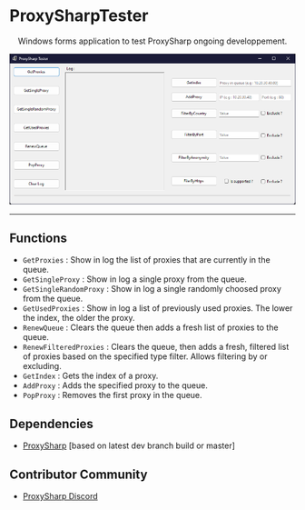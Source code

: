 # ProxySharpTester
<p align="center">
  Windows forms application to test ProxySharp ongoing developpement.
<p align="center">
  <img src="main.png" />
</p>

---
## Functions
- `GetProxies` : Show in log the list of proxies that are currently in the queue.
- `GetSingleProxy` : Show in log a single proxy from the queue.
- `GetSingleRandomProxy` : Show in log a single randomly choosed proxy from the queue.
- `GetUsedProxies` :  Show in log a list of previously used proxies. The lower the index, the older the proxy.
- `RenewQueue` : Clears the queue then adds a fresh list of proxies to the queue.
- `RenewFilteredProxies` : Clears the queue, then adds a fresh, filtered list of proxies based on the specified type filter. Allows filtering by or excluding.
- `GetIndex` : Gets the index of a proxy.
- `AddProxy` : Adds the specified proxy to the queue.
- `PopProxy` : Removes the first proxy in the queue.
## Dependencies
- [ProxySharp](https://github.com/m-henderson/ProxySharp) [based on latest dev branch build or master]
## Contributor Community
- [ProxySharp Discord](https://discord.gg/F77g42ZNFa)
